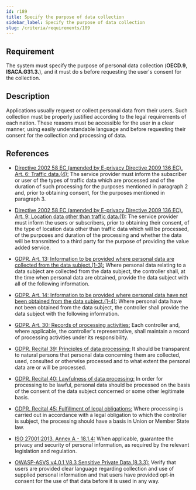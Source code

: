 ```yaml
---
id: r189
title: Specify the purpose of data collection
sidebar_label: Specify the purpose of data collection
slug: /criteria/requirements/189
---
```


## Requirement

The system must specify the purpose
of personal data collection
(**OECD.9**, **ISACA.G31.3.**),
and it must do s
before requesting the user's consent
for the collection.


## Description

Applications usually request
or collect personal data from their users.
Such collection
must be properly justified
according to the legal requirements
of each nation.
These reasons must be accessible
for the user in a clear manner,
using easily understandable language
and before requesting their consent
for the collection and processing of data.

## References

- [Directive 2002 58 EC (amended by E-privacy Directive 2009 136 EC). Art. 6: Traffic data.(4):](https://eur-lex.europa.eu/legal-content/EN/TXT/PDF/?uri=CELEX:02002L0058-20091219)
The service provider must inform
the subscriber or user of the types of traffic
data which are processed
and of the duration of such processing
for the purposes mentioned in paragraph 2 and,
prior to obtaining consent,
for the  purposes mentioned in paragraph 3.

- [Directive 2002 58 EC (amended by E-privacy Directive 2009 136 EC). Art. 9: Location data other than traffic data.(1):](https://eur-lex.europa.eu/legal-content/EN/TXT/PDF/?uri=CELEX:02002L0058-20091219)
The service provider
must inform the users or subscribers,
prior to obtaining their consent,
of the type of location data other
than traffic data which will be processed,
of the purposes and duration of the processing
and whether the data will be transmitted
to a third party for the purpose
of providing the value added service.

- [GDPR. Art. 13: Information to be provided where personal data are collected from the data subject.(1-3):](https://gdpr-info.eu/art-13-gdpr/)
Where personal data relating
to a data subject are collected
from the data subject,
the controller shall,
at the time when personal data
are obtained,
provide the data subject
with all of the following information.

- [GDPR. Art. 14: Information to be provided where personal data have not been obtained from the data subject.(1-4):](https://gdpr-info.eu/art-14-gdpr/)
Where personal data
have not been obtained
from the data subject,
the controller shall provide
the data subject
with the following information.

- [GDPR. Art. 30: Records of processing activities:](https://gdpr-info.eu/art-30-gdpr/)
Each controller and,
where applicable,
the controller's representative,
shall maintain a record of processing activities
under its responsibility.

- [GDPR. Recital 39: Principles of data processing:](https://gdpr-info.eu/recitals/no-39/)
It should be transparent
to natural persons
that personal data concerning them
are collected, used, consulted
or otherwise processed
and to what extent the personal data
are or will be processed.

- [GDPR. Recital 40: Lawfulness of data processing:](https://gdpr-info.eu/recitals/no-40/)
In order for processing to be lawful,
personal data should be processed
on the basis of the consent
of the data subject concerned
or some other legitimate basis.

- [GDPR. Recital 45: Fulfillment of legal obligations:](https://gdpr-info.eu/recitals/no-45/)
Where processing is carried out
in accordance with a legal obligation
to which the controller is subject,
the processing should have a basis
in Union or Member State law.

- [ISO 27001:2013. Annex A - 18.1.4:](https://www.iso.org/obp/ui/#iso:std:54534:en)
When applicable,
guarantee the privacy and security
of personal information,
as required by the relevant legislation
and regulation.

- [OWASP-ASVS v4.0.1 V8.3 Sensitive Private Data.(8.3.3):](https://owasp.org/www-pdf-archive/OWASP_Application_Security_Verification_Standard_4.0-en.pdf)
Verify that users
are provided clear language regarding collection
and use of supplied personal information
and that users have provided opt-in consent
for the use of that data
before it is used in any way.
